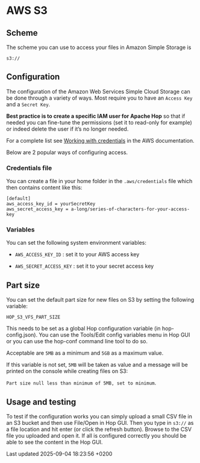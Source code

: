 <div id="header">

# AWS S3

</div>

<div id="content">

<div class="sect1">

## Scheme

<div class="sectionbody">

<div class="paragraph">

The scheme you can use to access your files in Amazon Simple Storage is

</div>

<div class="paragraph">

`s3://`

</div>

</div>

</div>

<div class="sect1">

## Configuration

<div class="sectionbody">

<div class="paragraph">

The configuration of the Amazon Web Services Simple Cloud Storage can be done through a variety of ways. Most require you to have an `Access Key` and a `Secret Key`.

</div>

<div class="paragraph">

**Best practice is to create a specific IAM user for Apache Hop** so that if needed you can fine-tune the permissions (set it to read-only for example) or indeed delete the user if it’s no longer needed.

</div>

<div class="paragraph">

For a complete list see [Working with credentials](https://docs.aws.amazon.com/sdk-for-java/v1/developer-guide/credentials.html) in the AWS documentation.

</div>

<div class="paragraph">

Below are 2 popular ways of configuring access.

</div>

<div class="sect2">

### Credentials file

<div class="paragraph">

You can create a file in your home folder in the `.aws/credentials` file which then contains content like this:

</div>

<div class="listingblock">

<div class="content">

``` highlight
[default]
aws_access_key_id = yourSecretKey
aws_secret_access_key = a-long/series-of-characters-for-your-access-key
```

</div>

</div>

</div>

<div class="sect2">

### Variables

<div class="paragraph">

You can set the following system environment variables:

</div>

<div class="ulist">

  - `AWS_ACCESS_KEY_ID` : set it to your AWS access key

  - `AWS_SECRET_ACCESS_KEY` : set it to your secret access key

</div>

</div>

</div>

</div>

<div class="sect1">

## Part size

<div class="sectionbody">

<div class="paragraph">

You can set the default part size for new files on S3 by setting the following variable:

</div>

<div class="paragraph">

`HOP_S3_VFS_PART_SIZE`

</div>

<div class="paragraph">

This needs to be set as a global Hop configuration variable (in hop-config.json). You can use the Tools/Edit config variables menu in Hop GUI or you can use the hop-conf command line tool to do so.

</div>

<div class="paragraph">

Acceptable are `5MB` as a minimum and `5GB` as a maximum value.

</div>

<div class="paragraph">

If this variable is not set, `5MB` will be taken as value and a message will be printed on the console while creating files on S3:

</div>

<div class="paragraph">

`Part size null less than minimum of 5MB, set to minimum`.

</div>

</div>

</div>

<div class="sect1">

## Usage and testing

<div class="sectionbody">

<div class="paragraph">

To test if the configuration works you can simply upload a small CSV file in an S3 bucket and then use File/Open in Hop GUI. Then you type in `s3://` as a file location and hit enter (or click the refresh button). Browse to the CSV file you uploaded and open it. If all is configured correctly you should be able to see the content in the Hop GUI.

</div>

</div>

</div>

</div>

<div id="footer">

<div id="footer-text">

Last updated 2025-09-04 18:23:56 +0200

</div>

</div>

